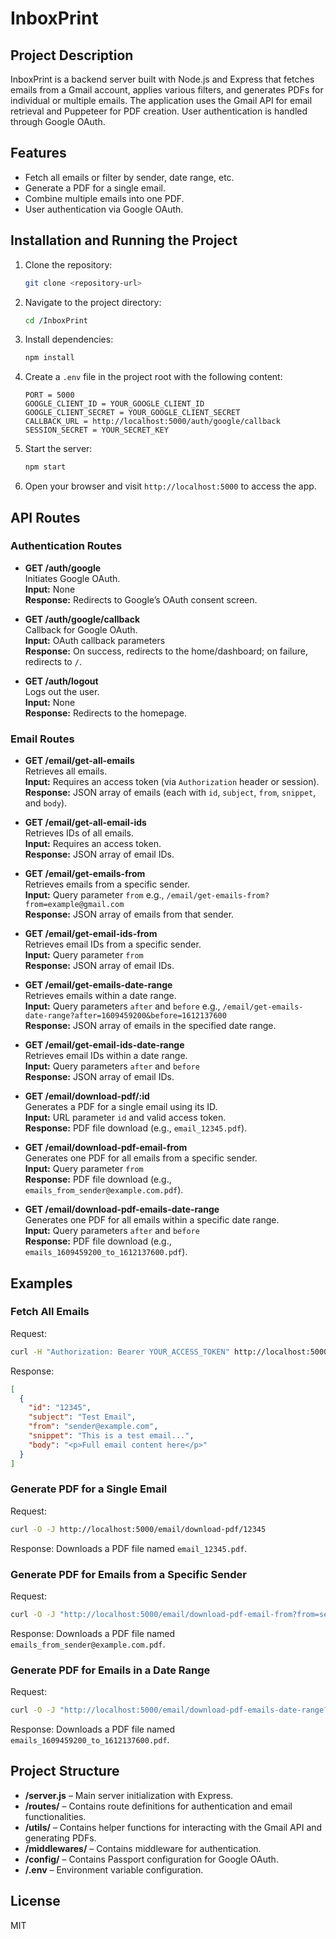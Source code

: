 # InboxPrint

## Project Description
InboxPrint is a backend server built with Node.js and Express that fetches emails from a Gmail account, applies various filters, and generates PDFs for individual or multiple emails. The application uses the Gmail API for email retrieval and Puppeteer for PDF creation. User authentication is handled through Google OAuth.

## Features
- Fetch all emails or filter by sender, date range, etc.
- Generate a PDF for a single email.
- Combine multiple emails into one PDF.
- User authentication via Google OAuth.

## Installation and Running the Project
1. Clone the repository:
   ```bash
   git clone <repository-url>
   ```
2. Navigate to the project directory:
   ```bash
   cd /InboxPrint
   ```
3. Install dependencies:
   ```bash
   npm install
   ```
4. Create a `.env` file in the project root with the following content:
   ```properties
   PORT = 5000
   GOOGLE_CLIENT_ID = YOUR_GOOGLE_CLIENT_ID
   GOOGLE_CLIENT_SECRET = YOUR_GOOGLE_CLIENT_SECRET
   CALLBACK_URL = http://localhost:5000/auth/google/callback
   SESSION_SECRET = YOUR_SECRET_KEY
   ```
5. Start the server:
   ```bash
   npm start
   ```
6. Open your browser and visit `http://localhost:5000` to access the app.

## API Routes

### Authentication Routes
- **GET /auth/google**  
  Initiates Google OAuth.  
  **Input:** None  
  **Response:** Redirects to Google’s OAuth consent screen.

- **GET /auth/google/callback**  
  Callback for Google OAuth.  
  **Input:** OAuth callback parameters  
  **Response:** On success, redirects to the home/dashboard; on failure, redirects to `/`.

- **GET /auth/logout**  
  Logs out the user.  
  **Input:** None  
  **Response:** Redirects to the homepage.

### Email Routes
- **GET /email/get-all-emails**  
  Retrieves all emails.  
  **Input:** Requires an access token (via `Authorization` header or session).  
  **Response:** JSON array of emails (each with `id`, `subject`, `from`, `snippet`, and `body`).

- **GET /email/get-all-email-ids**  
  Retrieves IDs of all emails.  
  **Input:** Requires an access token.  
  **Response:** JSON array of email IDs.

- **GET /email/get-emails-from**  
  Retrieves emails from a specific sender.  
  **Input:** Query parameter `from` e.g., `/email/get-emails-from?from=example@gmail.com`  
  **Response:** JSON array of emails from that sender.

- **GET /email/get-email-ids-from**  
  Retrieves email IDs from a specific sender.  
  **Input:** Query parameter `from`  
  **Response:** JSON array of email IDs.

- **GET /email/get-emails-date-range**  
  Retrieves emails within a date range.  
  **Input:** Query parameters `after` and `before` e.g., `/email/get-emails-date-range?after=1609459200&before=1612137600`  
  **Response:** JSON array of emails in the specified date range.

- **GET /email/get-email-ids-date-range**  
  Retrieves email IDs within a date range.  
  **Input:** Query parameters `after` and `before`  
  **Response:** JSON array of email IDs.

- **GET /email/download-pdf/:id**  
  Generates a PDF for a single email using its ID.  
  **Input:** URL parameter `id` and valid access token.  
  **Response:** PDF file download (e.g., `email_12345.pdf`).

- **GET /email/download-pdf-email-from**  
  Generates one PDF for all emails from a specific sender.  
  **Input:** Query parameter `from`  
  **Response:** PDF file download (e.g., `emails_from_sender@example.com.pdf`).

- **GET /email/download-pdf-emails-date-range**  
  Generates one PDF for all emails within a specific date range.  
  **Input:** Query parameters `after` and `before`  
  **Response:** PDF file download (e.g., `emails_1609459200_to_1612137600.pdf`).

## Examples

### Fetch All Emails
Request:
```bash
curl -H "Authorization: Bearer YOUR_ACCESS_TOKEN" http://localhost:5000/email/get-all-emails
```
Response:
```json
[
  {
    "id": "12345",
    "subject": "Test Email",
    "from": "sender@example.com",
    "snippet": "This is a test email...",
    "body": "<p>Full email content here</p>"
  }
]
```

### Generate PDF for a Single Email
Request:
```bash
curl -O -J http://localhost:5000/email/download-pdf/12345
```
Response:
Downloads a PDF file named `email_12345.pdf`.

### Generate PDF for Emails from a Specific Sender
Request:
```bash
curl -O -J "http://localhost:5000/email/download-pdf-email-from?from=sender@example.com"
```
Response:
Downloads a PDF file named `emails_from_sender@example.com.pdf`.

### Generate PDF for Emails in a Date Range
Request:
```bash
curl -O -J "http://localhost:5000/email/download-pdf-emails-date-range?after=1609459200&before=1612137600"
```
Response:
Downloads a PDF file named `emails_1609459200_to_1612137600.pdf`.

## Project Structure
- **/server.js** – Main server initialization with Express.
- **/routes/** – Contains route definitions for authentication and email functionalities.
- **/utils/** – Contains helper functions for interacting with the Gmail API and generating PDFs.
- **/middlewares/** – Contains middleware for authentication.
- **/config/** – Contains Passport configuration for Google OAuth.
- **/.env** – Environment variable configuration.

## License
MIT

